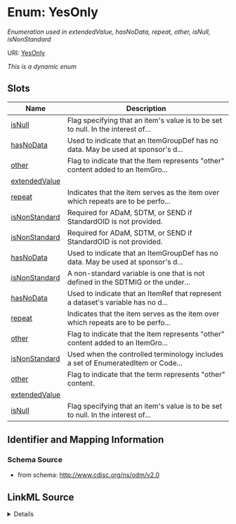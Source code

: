 # Enum: YesOnly




_Enumeration used in extendedValue, hasNoData, repeat, other, isNull, isNonStandard_



URI: [YesOnly](YesOnly)


_This is a dynamic enum_



## Slots

| Name | Description |
| ---  | --- |
| [isNull](isNull.md) | Flag specifying that an item's value is to be set to null. In the interest of... |
| [hasNoData](hasNoData.md) | Used to indicate that an ItemGroupDef has no data. May be used at sponsor's d... |
| [other](other.md) | Flag to indicate that the Item represents "other" content added to an ItemGro... |
| [extendedValue](extendedValue.md) |  |
| [repeat](repeat.md) | Indicates that the item serves as the item over which repeats are to be perfo... |
| [isNonStandard](isNonStandard.md) | Required for ADaM, SDTM, or SEND if StandardOID is not provided. |
| [isNonStandard](isNonStandard.md) | Required for ADaM, SDTM, or SEND if StandardOID is not provided. |
| [hasNoData](hasNoData.md) | Used to indicate that an ItemGroupDef has no data. May be used at sponsor's d... |
| [isNonStandard](isNonStandard.md) | A non-standard variable is one that is not defined in the SDTMIG or the under... |
| [hasNoData](hasNoData.md) | Used to indicate that an ItemRef that represent a dataset's variable has no d... |
| [repeat](repeat.md) | Indicates that the item serves as the item over which repeats are to be perfo... |
| [other](other.md) | Flag to indicate that the Item represents "other" content added to an ItemGro... |
| [isNonStandard](isNonStandard.md) | Used when the controlled terminology includes a set of EnumeratedItem or Code... |
| [other](other.md) | Flag to indicate that the term represents "other" content. |
| [extendedValue](extendedValue.md) |  |
| [isNull](isNull.md) | Flag specifying that an item's value is to be set to null. In the interest of... |






## Identifier and Mapping Information







### Schema Source


* from schema: http://www.cdisc.org/ns/odm/v2.0




## LinkML Source

<details>
```yaml
name: YesOnly
description: Enumeration used in extendedValue, hasNoData, repeat, other, isNull,
  isNonStandard
from_schema: http://www.cdisc.org/ns/odm/v2.0
rank: 1000

```
</details>
